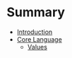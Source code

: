 # Summary

* [Introduction](README.md)
* [Core Language](core_language.md)
   * [Values](values.md)

